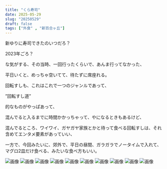 ```yaml
---
title: "くら寿司"
date: 2025-05-29
slug: "20250529"
draft: false
tags: ["外食" , "新百合ヶ丘"]
---
```


新ゆりに寿司できたのいつだろ？

2023年ごろ？

な気がする、その当時、一回行ったくらいで、あんま行ってなかった、

平日いくと、めっちゃ空いてて、待たずに席座れる。

回転すしも、これはこれで一つのジャンルであって、

”回転すし道”

的なものがやっぱあって、

混んでると入るまでに時間かかっちゃって、やになるときもあるけど、

混んでるところ、ワイワイ、ガヤガヤ家族とかと待って食べる回転すしは、それ含めてエンタメ要素があっていい、

一方で、今回みたいに、郊外で、平日の昼間、ガラガラでノータイムで入れて、
マグロ2皿だけ食べる、みたいな食べ方もいい。

![画像](https://img.be2long.com/img/2025/0610/202.webp)
![画像](https://img.be2long.com/img/2025/0610/203.webp)
![画像](https://img.be2long.com/img/2025/0610/204.webp)
![画像](https://img.be2long.com/img/2025/0610/205.webp)
![画像](https://img.be2long.com/img/2025/0610/206.webp)
![画像](https://img.be2long.com/img/2025/0610/207.webp)
![画像](https://img.be2long.com/img/2025/0610/208.webp)
![画像](https://img.be2long.com/img/2025/0610/209.webp)
![画像](https://img.be2long.com/img/2025/0610/210.webp)
![画像](https://img.be2long.com/img/2025/0610/211.webp)
